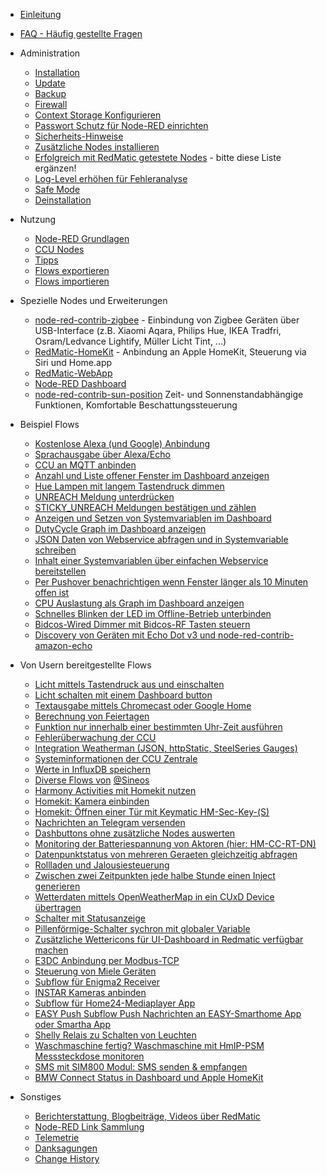 * [Einleitung](Intro)
* [FAQ - Häufig gestellte Fragen](Faq)
* Administration
  * [Installation](Installation)
  * [Update](Update)
  * [Backup](Backup)
  * [Firewall](Firewall)
  * [Context Storage Konfigurieren](Context-Storage)
  * [Passwort Schutz für Node-RED einrichten](Passwort)
  * [Sicherheits-Hinweise](Sicherheit)
  * [Zusätzliche Nodes installieren](Node-Installation)
  * [Erfolgreich mit RedMatic getestete Nodes](Erfolgreich-getestete-Nodes) - bitte diese Liste ergänzen!
  * [Log-Level erhöhen für Fehleranalyse](Loglevel)
  * [Safe Mode](Safe-Mode)
  * [Deinstallation](Deinstallation)
* Nutzung
  * [Node-RED Grundlagen](Node-RED)
  * [CCU Nodes](CCU-Nodes)
  * [Tipps](Tipps)
  * [Flows exportieren](Flow-Export)
  * [Flows importieren](Flow-Import)
* Spezielle Nodes und Erweiterungen
  * [node-red-contrib-zigbee](ZigBee) - Einbindung von Zigbee Geräten über USB-Interface (z.B. Xiaomi Aqara, Philips Hue, IKEA Tradfri, Osram/Ledvance Lightify, Müller Licht Tint, ...)
  * [RedMatic-HomeKit](Homekit) - Anbindung an Apple HomeKit, Steuerung via Siri und Home.app
  * [RedMatic-WebApp](Webapp)
  * [Node-RED Dashboard](Dashboard-Screenshots)
  * [node-red-contrib-sun-position](https://github.com/rdmtc/node-red-contrib-sun-position) Zeit- und Sonnenstandabhängige Funktionen, Komfortable Beschattungssteuerung

* Beispiel Flows
  * [Kostenlose Alexa (und Google) Anbindung](Node-RED-Smart-Home-Control)
  * [Sprachausgabe über Alexa/Echo](Sprachausgabe-mit-node-red-contrib-alexa-remote2)
  * [CCU an MQTT anbinden](Flow-MQTT)
  * [Anzahl und Liste offener Fenster im Dashboard anzeigen](Flow-Windows)
  * [Hue Lampen mit langem Tastendruck dimmen](Flow-Hue)
  * [UNREACH Meldung unterdrücken](Flow-Unreach)
  * [STICKY_UNREACH Meldungen bestätigen und zählen](Flow-Sticky)
  * [Anzeigen und Setzen von Systemvariablen im Dashboard](Flow-Sysvar-Dashboard)
  * [DutyCycle Graph im Dashboard anzeigen](Flow-DutyCycle)
  * [JSON Daten von Webservice abfragen und in Systemvariable schreiben](Flow-HTTP-Client)
  * [Inhalt einer Systemvariablen über einfachen Webservice bereitstellen](Flow-HTTP-Server)
  * [Per Pushover benachrichtigen wenn Fenster länger als 10 Minuten offen ist](Flow-Window-Pushover)
  * [CPU Auslastung als Graph im Dashboard anzeigen](Flow-CPU-Usage)
  * [Schnelles Blinken der LED im Offline-Betrieb unterbinden](Flow-Offline-LED)
  * [Bidcos-Wired Dimmer mit Bidcos-RF Tasten steuern](Flow-Wired-Dimmer)
  * [Discovery von Geräten mit Echo Dot v3 und node-red-contrib-amazon-echo](Discovery-von-Geräten-mit-Echo-Dot-v3-und-node-red-contrib-amazon-echo)
* Von Usern bereitgestellte Flows
  * [Licht mittels Tastendruck aus und einschalten](Flow-simple-toggle-light)
  * [Licht schalten mit einem Dashboard button](combine-logic-node-for-toggle-state)
  * [Textausgabe mittels Chromecast oder Google Home](Flow-speak-text-on-Google)
  * [Berechnung von Feiertagen](Flow-to-calculate-german-holidays)
  * [Funktion nur innerhalb einer bestimmten Uhr-Zeit ausführen](Flow-within-time)
  * [Fehlerüberwachung der CCU](Flow-Syslog)
  * [Integration Weatherman (JSON, httpStatic, SteelSeries Gauges)](https://github.com/Sineos/node-red-contrib-weatherman/blob/master/README_DE.md)
  * [Systeminformationen der CCU Zentrale](https://github.com/Sineos/redmatic-flow-sysinfo/blob/master/README_DE.md)
  * [Werte in InfluxDB speichern](Flow-Influx)
  * [Diverse Flows von](https://github.com/Sineos/redmatic-flow-misc) [@Sineos](https://github.com/Sineos/)
  * [Harmony Activities mit Homekit nutzen](Harmony-Activities-mit-Homekit-nutzen)
  * [Homekit: Kamera einbinden](https://github.com/rdmtc/RedMatic/wiki/Homekit-Kamera-einbinden)
  * [Homekit: Öffnen einer Tür mit Keymatic HM-Sec-Key-(S)](https://github.com/rdmtc/RedMatic/wiki/Open-Workaround-für-HM-Sec-Key)
  * [Nachrichten an Telegram versenden](https://github.com/rdmtc/RedMatic/wiki/Nachrichten-an-Telegram-versenden)
  * [Dashbuttons ohne zusätzliche Nodes auswerten](https://github.com/holgerimbery/redmatic_flows/blob/master/dashbutton_auswerten/README.md)
  * [Monitoring der Batteriespannung von Aktoren (hier: HM-CC-RT-DN)](https://github.com/holgerimbery/redmatic_flows/blob/master/battery_monitoring/README.md)
  * [Datenpunktstatus von mehreren Geraeten gleichzeitig abfragen](flow-geraete-abfragen)
  * [Rollladen und Jalousiesteuerung](https://github.com/rdmtc/RedMatic/wiki/Rollladen-und-Jalousiesteuerung)
  * [Zwischen zwei Zeitpunkten jede halbe Stunde einen Inject generieren](https://github.com/rdmtc/RedMatic/wiki/Zwischen-zwei-Zeitpunkten-jede-halbe-Stunde-einen-Inject-generieren)
  * [Wetterdaten mittels OpenWeatherMap in ein CUxD Device übertragen](Openweathermap)
  * [Schalter mit Statusanzeige](Schalter-mit-Status-als-Badge-Ersatz)
  * [Pillenförmige-Schalter sychron mit globaler Variable](Pillenförmige-Schalter-synchron-mit-globalen-Variablen)
  * [Zusätzliche Wettericons für UI-Dashboard in Redmatic verfügbar machen](Zusätzliche-Wettericons-für-UI-Dashboard-in-Redmatic-verfügbar-machen)
  * [E3DC Anbindung per Modbus-TCP](https://github.com/rdmtc/RedMatic/wiki/E3DC-Anbindung-per-Modbus-TCP)
  * [Steuerung von Miele Geräten](https://github.com/rdmtc/RedMatic/wiki/Steuerung-Miele)
  * [Subflow für Enigma2 Receiver](https://github.com/Matten-Matten/node-red-enigma2-flow)
  * [INSTAR Kameras anbinden](https://wiki.instar.de/Erweitert/Homematic_CCU3_und_RedMatic/)
  * [Subflow für Home24-Mediaplayer App](https://github.com/Matten-Matten/node-red-home24-mediaplayer-flow)
  * [EASY Push Subflow Push Nachrichten an EASY-Smarthome App oder Smartha App](https://github.com/Matten-Matten/Redmatic-EASY-Push-Flow)
  * [Shelly Relais zu Schalten von Leuchten](https://github.com/rdmtc/RedMatic/wiki/Shelly-Relais-zum-Schalten-von-Leuchten)
  * [Waschmaschine fertig? Waschmaschine mit HmIP-PSM Messsteckdose monitoren](https://github.com/rdmtc/RedMatic/wiki/Waschmaschine-fertig%3F-Waschmaschine-mit-hmip-psm-Messsteckdose-monitoren)
  * [SMS mit SIM800 Modul: SMS senden & empfangen](https://github.com/Matten-Matten/SIM800-NodeRed)
  * [BMW Connect Status in Dashboard und Apple HomeKit](https://github.com/rdmtc/RedMatic/wiki/BMW-Connect-Status-in-Dashboard-und-als-Apple-Homekit-Objekt)
* Sonstiges
  * [Berichterstattung, Blogbeiträge, Videos über RedMatic](Berichterstattung)
  * [Node-RED Link Sammlung](Links)
  * [Telemetrie](Telemetry)
  * [Danksagungen](Danke)
  * [Change History](CHANGE_HISTORY)

